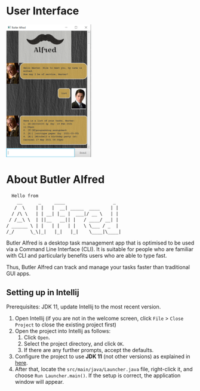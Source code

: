 # User Interface
<p alighn="left"><img width="45%" src="docs/Ui.png"></p>


# About Butler Alfred
 ```
   Hello from
     __      _     ____                  _
    /  \    | |   |  __| _____  ____    | |
   / /\ \   | | __| |__ |  ___|/ __ \   | |
  / /__\ \  | ||__   __|| |   / ____/ __| |
 / ______ \ | |   | |   | |   \ \___ / _  |
/_/      \_\|_|   |_|   |_|    \____|\____|
```

Butler Alfred is a desktop task management app that is optimised to be used via a Command Line Interface (CLI). It is suitable for people who are familiar with CLI and particularly benefits users who are able to type fast.

Thus, Butler Alfred can track and manage your tasks faster than traditional GUI apps.

## Setting up in Intellij

Prerequisites: JDK 11, update Intellij to the most recent version.

1. Open Intellij (if you are not in the welcome screen, click `File` > `Close Project` to close the existing project first)
1. Open the project into Intellij as follows:
   1. Click `Open`.
   1. Select the project directory, and click `OK`.
   1. If there are any further prompts, accept the defaults.
1. Configure the project to use **JDK 11** (not other versions) as explained in [here](https://www.jetbrains.com/help/idea/sdk.html#set-up-jdk).
1. After that, locate the `src/main/java/Launcher.java` file, right-click it, and choose `Run Launcher.main()`. If the setup is correct, the application window will appear.
